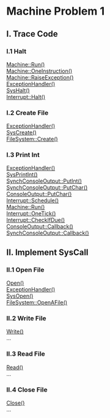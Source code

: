 # Machine Problem 1

## I. Trace Code

### I.1 Halt

[Machine::Run()](machine/mipssim.cc#L54)  
[Machine::OneInstruction()](machine/mipssim.cc#L122)  
[Machine::RaiseException()](machine/machine.cc#97)  
[ExceptionHandler()](userprog/exception.cc#L50)  
[SysHalt()](userprog/ksyscall.h#L17)  
[Interrupt::Halt()](machine/interrupt.cc#L228)  

### I.2 Create File

[ExceptionHandler()](userprog/exception.cc#L50)  
[SysCreate()](userprog/ksyscall.h#L31)  
[FileSystem::Create()](filesys/filesys.cc#L174)  

### I.3 Print Int

[ExceptionHandler()](userprog/exception.cc#L50)  
[SysPrintInt()](userprog/ksyscall.h#L21)  
[SynchConsoleOutput::PutInt()](userprog/synchconsole.cc#L100)  
[SynchConsoleOutput::PutChar()](userprog/synchconsole.cc#L93)  
[ConsoleOutput::PutChar()](machine/console.cc#L154)  
[Interrupt::Schedule()](machine/interrupt.cc#L289)  
[Machine::Run()](machine/mipssim.cc#L54)  
[Interrupt::OneTick()](machine/interrupt.cc#L145)  
[Interrupt::CheckIfDue()](machine/interrupt.cc#L311)  
[ConsoleOutput::Callback()](machine/console.cc#L141)  
[SynchConsoleOutput::Callback()](userprog/synchconsole.cc#L59)  

## II. Implement SysCall

### II.1 Open File

[Open()](test/start.S#L127)  
[ExceptionHandler()](userprog/exception.cc#L103)  
[SysOpen()](userprog/ksyscall.h#L40)  
[FileSystem::OpenAFile()](filesys/filesys.cc#L191)  

### II.2 Write File
[Write()](test/start.S#L143)  
...

### II.3 Read File
[Read()](test/start.S#L135)  
...

### II.4 Close File
[Close()](test/start.S#L159)  
...
